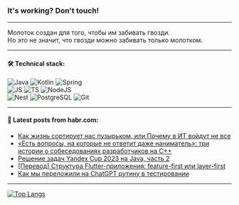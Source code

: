 ### It's working? Don't touch!

---
Молоток создан для того, чтобы им забивать гвозди. <br>
Но это не значит, что гвозди можно забивать только молотком.

---

#### 🛠️ Technical stack:

![Java](https://img.shields.io/badge/Java-informational?logo=Oracle&style=flat&logoColor=white&color=FF4500)
![Kotlin](https://img.shields.io/badge/Kotlin-informational?logo=Kotlin&style=flat&logoColor=white&color=774D97)
![Spring](https://img.shields.io/badge/SpringBoot-informational?logo=SpringBoot&style=flat&logoColor=white&color=6DB33F) <br>
![JS](https://img.shields.io/badge/JS-informational?logo=javaScript&style=flat&logoColor=black&color=F7Df1E)
![TS](https://img.shields.io/badge/TypeScript-informational?logo=typeScript&style=flat&logoColor=black&color=0667A8)
![NodeJS](https://img.shields.io/badge/NodeJS-informational?logo=node.js&style=flat&logoColor=white&color=70A760) <br>
![Nest](https://img.shields.io/badge/NestJS-informational?logo=NestJS&style=flat&logoColor=white&color=E0234E)
![PostgreSQL](https://img.shields.io/badge/PostgreSQL-informational?logo=PostgreSQL&style=flat&logoColor=white&color=DAA520)
![Git](https://img.shields.io/badge/Git-informational?logo=git&style=flat&logoColor=white&color=778899)

___

#### 💬 Latest posts from habr.com:

<!-- BLOG-POST-LIST:START -->
- [Как жизнь сортирует нас пузырьком, или Почему в ИТ войдут не все](https://habr.com/ru/companies/alfa/articles/772700/?utm_source=habrahabr&utm_medium=rss&utm_campaign=772700)
- [«Есть вопросы, на которые не ответит даже наниматель»: три истории о собеседованиях разработчиков на С++](https://habr.com/ru/companies/yadro/articles/772620/?utm_source=habrahabr&utm_medium=rss&utm_campaign=772620)
- [Решение задач Yandex Cup 2023 на Java, часть 2](https://habr.com/ru/articles/772758/?utm_source=habrahabr&utm_medium=rss&utm_campaign=772758)
- [[Перевод] Структура Flutter-приложения: feature-first или layer-first](https://habr.com/ru/articles/772802/?utm_source=habrahabr&utm_medium=rss&utm_campaign=772802)
- [Как мы переложили на ChatGPT рутину в тестировании](https://habr.com/ru/companies/itfb/articles/769840/?utm_source=habrahabr&utm_medium=rss&utm_campaign=769840)
<!-- BLOG-POST-LIST:END -->

---
[![Top Langs](https://github-readme-stats-git-master-advtsetting-gmailcom.vercel.app/api/top-langs/?username=zloylis&langs_count=10&hide_title=false&title_color=e6edf3&size_weight=0.5&count_weight=0.5&layout=compact&hide_border=true&theme=dracula)](https://github.com/zloylis)

<!-- ![GitHub stats](https://github-readme-stats-git-master-advtsetting-gmailcom.vercel.app/api?username=zloylis&show_icons=true&hide_border=true&theme=dracula&hide_title=true&include_all_commits=true&count_private=true&hide=contribs&hide_rank=true) -->
